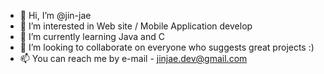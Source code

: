 - 👋 Hi, I’m @jin-jae
- 👀 I’m interested in Web site / Mobile Application develop
- 🌱 I’m currently learning Java and C
- 💞️ I’m looking to collaborate on everyone who suggests great projects :)
- 📫 You can reach me by e-mail - jinjae.dev@gmail.com

<!---
jin-jae/jin-jae is a ✨ special ✨ repository because its `README.md` (this file) appears on your GitHub profile.
You can click the Preview link to take a look at your changes.
--->
